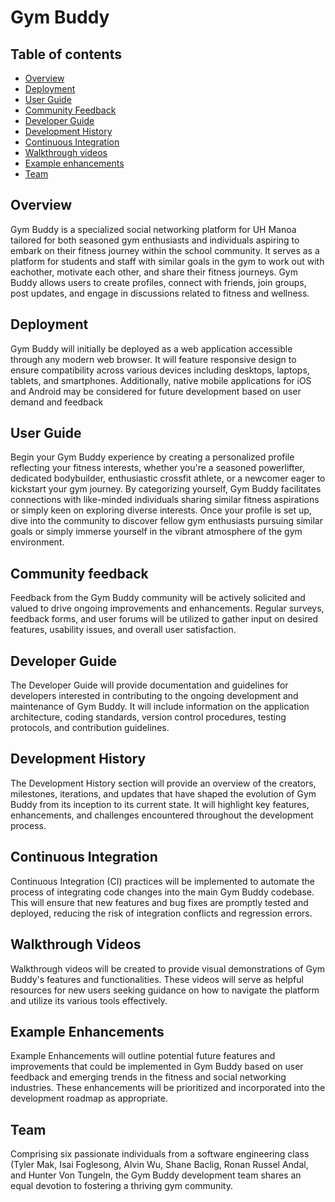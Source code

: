 # Gym Buddy

## Table of contents

* [Overview](#overview)
* [Deployment](#deployment)
* [User Guide](#user-guide)
* [Community Feedback](#community-feedback)
* [Developer Guide](#developer-guide)
* [Development History](#development-history)
* [Continuous Integration](#continuous-integration)
* [Walkthrough videos](#walkthrough-videos)
* [Example enhancements](#example-enhancements)
* [Team](#team)

## Overview

Gym Buddy is a specialized social networking platform for UH Manoa tailored for both seasoned gym enthusiasts and individuals aspiring to embark on their fitness journey within the school community. It serves as a platform for students and staff with similar goals in the gym to work out with eachother, motivate each other, and share their fitness journeys. Gym Buddy allows users to create profiles, connect with friends, join groups, post updates, and engage in discussions related to fitness and wellness.

## Deployment

Gym Buddy will initially be deployed as a web application accessible through any modern web browser. It will feature responsive design to ensure compatibility across various devices including desktops, laptops, tablets, and smartphones. Additionally, native mobile applications for iOS and Android may be considered for future development based on user demand and feedback

## User Guide

Begin your Gym Buddy experience by creating a personalized profile reflecting your fitness interests, whether you're a seasoned powerlifter, dedicated bodybuilder, enthusiastic crossfit athlete, or a newcomer eager to kickstart your gym journey. By categorizing yourself, Gym Buddy facilitates connections with like-minded individuals sharing similar fitness aspirations or simply keen on exploring diverse interests. Once your profile is set up, dive into the community to discover fellow gym enthusiasts pursuing similar goals or simply immerse yourself in the vibrant atmosphere of the gym environment.

## Community feedback

Feedback from the Gym Buddy community will be actively solicited and valued to drive ongoing improvements and enhancements. Regular surveys, feedback forms, and user forums will be utilized to gather input on desired features, usability issues, and overall user satisfaction.

## Developer Guide
The Developer Guide will provide documentation and guidelines for developers interested in contributing to the ongoing development and maintenance of Gym Buddy. It will include information on the application architecture, coding standards, version control procedures, testing protocols, and contribution guidelines.

## Development History
The Development History section will provide an overview of the creators, milestones, iterations, and updates that have shaped the evolution of Gym Buddy from its inception to its current state. It will highlight key features, enhancements, and challenges encountered throughout the development process.

## Continuous Integration
Continuous Integration (CI) practices will be implemented to automate the process of integrating code changes into the main Gym Buddy codebase. This will ensure that new features and bug fixes are promptly tested and deployed, reducing the risk of integration conflicts and regression errors.

## Walkthrough Videos
Walkthrough videos will be created to provide visual demonstrations of Gym Buddy's features and functionalities. These videos will serve as helpful resources for new users seeking guidance on how to navigate the platform and utilize its various tools effectively.

## Example Enhancements
Example Enhancements will outline potential future features and improvements that could be implemented in Gym Buddy based on user feedback and emerging trends in the fitness and social networking industries. These enhancements will be prioritized and incorporated into the development roadmap as appropriate.

## Team
Comprising six passionate individuals from a software engineering class (Tyler Mak, Isai Foglesong, Alvin Wu, Shane Baclig, Ronan Russel Andal, and Hunter Von Tungeln, the Gym Buddy development team shares an equal devotion to fostering a thriving gym community.
